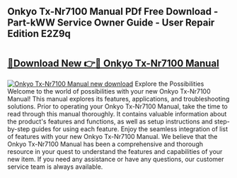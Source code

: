 ## Onkyo Tx-Nr7100 Manual PDf Free Download - Part-kWW Service Owner Guide - User Repair Edition E2Z9q

# <h2><a href="http://cf26353.oget.top/?id=Onkyo+Tx-Nr7100+Manual">🔗Download New 👉🔴 Onkyo Tx-Nr7100 Manual</a></h2>

[![Onkyo Tx-Nr7100 Manual new download](https://i.imgur.com/5g1atiW.png)](http://cf26353.oget.top/?id=Onkyo+Tx-Nr7100+Manual)
Explore the Possibilities Welcome to the world of possibilities with your new Onkyo Tx-Nr7100 Manual! This manual explores its features, applications, and troubleshooting solutions. Prior to operating your Onkyo Tx-Nr7100 Manual, take the time to read through this manual thoroughly. It contains valuable information about the product's features and functions, as well as setup instructions and step-by-step guides for using each feature. Enjoy the seamless integration of list of features with your new Onkyo Tx-Nr7100 Manual. We believe that the Onkyo Tx-Nr7100 Manual has been a comprehensive and thorough resource in your quest to understand the features and capabilities of your new item. If you need any assistance or have any questions, our customer service team is always available.
